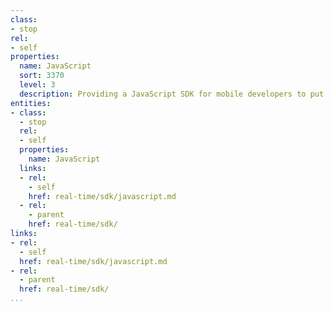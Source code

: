 ```yaml
---
class:
- stop
rel:
- self
properties:
  name: JavaScript
  sort: 3370
  level: 3
  description: Providing a JavaScript SDK for mobile developers to put to use.
entities:
- class:
  - stop
  rel:
  - self
  properties:
    name: JavaScript
  links:
  - rel:
    - self
    href: real-time/sdk/javascript.md
  - rel:
    - parent
    href: real-time/sdk/
links:
- rel:
  - self
  href: real-time/sdk/javascript.md
- rel:
  - parent
  href: real-time/sdk/
...
```

